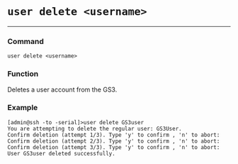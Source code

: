 # `user delete <username>`

---

### Command
`user delete <username>`

### Function

Deletes a user account from the GS3.

### Example
```
[admin@ssh -to -serial]>user delete GS3user
You are attempting to delete the regular user: GS3User.
Confirm deletion (attempt 1/3). Type 'y' to confirm , 'n' to abort:
Confirm deletion (attempt 2/3). Type 'y' to confirm , 'n' to abort:
Confirm deletion (attempt 3/3). Type 'y' to confirm , 'n' to abort:
User GS3user deleted successfully.
```